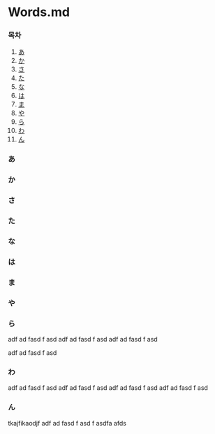 # Words.md

### 목차

1. [あ](#あ)
1. [か](#か)
1. [さ](#さ)
1. [た](#た)
1. [な](#な)
1. [は](#は)
1. [ま](#ま)
1. [や](#や)
1. [ら](#ら)
1. [わ](#わ)
1. [ん](#ん)

### あ

### か

### さ
### た

### な

### は

### ま

### や

### ら

adf ad fasd f asd adf ad fasd f asd adf ad fasd f asd

adf ad fasd f asd

### わ

adf ad fasd f asd adf ad fasd f asd adf ad fasd f asd adf ad fasd f asd

### ん

tkajfikaodjf adf ad fasd f asd f asdfa afds
